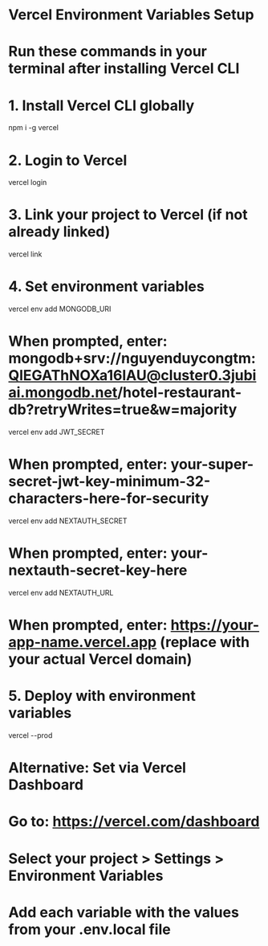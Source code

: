 # Vercel Environment Variables Setup
# Run these commands in your terminal after installing Vercel CLI

# 1. Install Vercel CLI globally
npm i -g vercel

# 2. Login to Vercel
vercel login

# 3. Link your project to Vercel (if not already linked)
vercel link

# 4. Set environment variables
vercel env add MONGODB_URI
# When prompted, enter: mongodb+srv://nguyenduycongtm:QlEGAThNOXa16lAU@cluster0.3jubiai.mongodb.net/hotel-restaurant-db?retryWrites=true&w=majority

vercel env add JWT_SECRET
# When prompted, enter: your-super-secret-jwt-key-minimum-32-characters-here-for-security

vercel env add NEXTAUTH_SECRET  
# When prompted, enter: your-nextauth-secret-key-here

vercel env add NEXTAUTH_URL
# When prompted, enter: https://your-app-name.vercel.app (replace with your actual Vercel domain)

# 5. Deploy with environment variables
vercel --prod

# Alternative: Set via Vercel Dashboard
# Go to: https://vercel.com/dashboard
# Select your project > Settings > Environment Variables
# Add each variable with the values from your .env.local file
